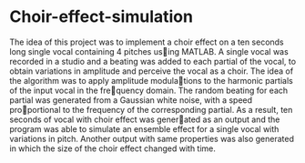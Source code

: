 # Choir-effect-simulation

The idea of this project was to implement a choir effect
on a ten seconds long single vocal containing 4 pitches using MATLAB. A single vocal was recorded in a studio and
a beating was added to each partial of the vocal, to obtain
variations in amplitude and perceive the vocal as a choir.
The idea of the algorithm was to apply amplitude modulations to the harmonic partials of the input vocal in the frequency domain. The random beating for each partial was
generated from a Gaussian white noise, with a speed proportional to the frequency of the corresponding partial. As
a result, ten seconds of vocal with choir effect was generated as an output and the program was able to simulate an
ensemble effect for a single vocal with variations in pitch.
Another output with same properties was also generated in
which the size of the choir effect changed with time.
